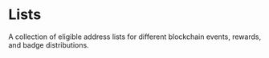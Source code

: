 # Lists
A collection of eligible address lists for different blockchain events, rewards, and badge distributions.
